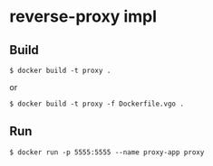 # reverse-proxy impl

## Build

```
$ docker build -t proxy .
```

or

```
$ docker build -t proxy -f Dockerfile.vgo .
```

## Run

```
$ docker run -p 5555:5555 --name proxy-app proxy
```
